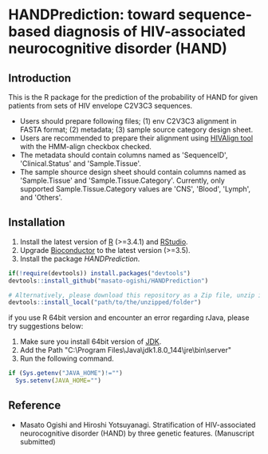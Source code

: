 # HANDPrediction: toward sequence-based diagnosis of HIV-associated neurocognitive disorder (HAND)

Introduction
---------------------------
This is the R package for the prediction of the probability of HAND for given patients from sets of HIV envelope C2V3C3 sequences.
- Users should prepare following files; (1) env C2V3C3 alignment in FASTA format; (2) metadata; (3) sample source category design sheet.
- Users are recommended to prepare their alignment using [HIVAlign tool](https://www.hiv.lanl.gov/content/sequence/VIRALIGN/viralign.html) with the HMM-align checkbox checked.
- The metadata should contain columns named as 'SequenceID', 'Clinical.Status' and 'Sample.Tissue'.
- The sample shource design sheet should contain columns named as 'Sample.Tissue' and 'Sample.Tissue.Category'. Currently, only supported Sample.Tissue.Category values are 'CNS', 'Blood', 'Lymph', and 'Others'.

Installation
---------------------------
1. Install the latest version of [R](https://cran.r-project.org/bin/windows/base/) (>=3.4.1) and [RStudio](https://www.rstudio.com/products/rstudio/download2/).
2. Upgrade [Bioconductor](https://www.bioconductor.org/install/) to the latest version (>=3.5).
3. Install the package <i>HANDPrediction</i>.  
``` r
if(!require(devtools)) install.packages("devtools")
devtools::install_github("masato-ogishi/HANDPrediction")

# Alternatively, please download this repository as a Zip file, unzip it to the directory you want, and run the following command.
devtools::install_local("path/to/the/unzipped/folder")
```

if you use R 64bit version and encounter an error regarding rJava, please try suggestions below:
1. Make sure you install 64bit version of [JDK](http://www.oracle.com/technetwork/java/javase/downloads/jdk8-downloads-2133151.html).
2. Add the Path "C:\Program Files\Java\jdk1.8.0_144\jre\bin\server"
3. Run the following command.
``` r
if (Sys.getenv("JAVA_HOME")!="")
  Sys.setenv(JAVA_HOME="")
```

Reference
---------------------------
- Masato Ogishi and Hiroshi Yotsuyanagi. Stratification of HIV-associated neurocognitive disorder (HAND) by three genetic features. (Manuscript submitted)
